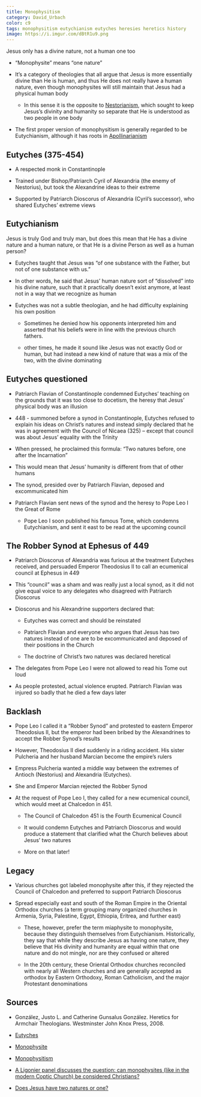 ```yaml
---
title: Monophysitism
category: David_Urbach
color: c9
tags: monophysitism eutychianism eutyches heresies heretics history
image: https://i.imgur.com/dBtR1u9.png
---
```

Jesus only has a divine nature, not a human one too
<!--more-->

- “Monophysite” means “one nature”

- It’s a category of theologies that all argue that Jesus is more essentially divine than He is human, and thus He does not really have a human nature, even though monophysites will still maintain that Jesus had a physical human body

  - In this sense it is the opposite to [Nestorianism], which sought to keep Jesus’s divinity and humanity so separate that He is understood as two people in one body

- The first proper version of monophysitism is generally regarded to be Eutychianism, although it has roots in [Apollinarianism]

## Eutyches (375-454)

- A respected monk in Constantinople

- Trained under Bishop/Patriarch Cyril of Alexandria (the enemy of Nestorius), but took the Alexandrine ideas to their extreme

- Supported by Patriarch Dioscorus of Alexandria (Cyril’s successor), who shared Eutyches’ extreme views

## Eutychianism

Jesus is truly God and truly man, but does this mean that He has a divine nature and a human nature, or that He is a divine Person as well as a human person?

- Eutyches taught that Jesus was “of one substance with the Father, but not of one substance with us.”

- In other words, he said that Jesus’ human nature sort of “dissolved” into his divine nature, such that it practically doesn’t exist anymore, at least not in a way that we recognize as human

- Eutyches was not a subtle theologian, and he had difficulty explaining his own position

  - Sometimes he denied how his opponents interpreted him and asserted that his beliefs were in line with the previous church fathers.

  - other times, he made it sound like Jesus was not exactly God or human, but had instead a new kind of nature that was a mix of the two, with the divine dominating

## Eutyches questioned

- Patriarch Flavian of Constantinople condemned Eutyches’ teaching on the grounds that it was too close to docetism, the heresy that Jesus’ physical body was an illusion

- 448 - summoned before a synod in Constantinople, Eutyches refused to explain his ideas on Christ’s natures and instead simply declared that he was in agreement with the Council of Nicaea (325) – except that council was about Jesus’ equality with the Trinity

- When pressed, he proclaimed this formula: “Two natures before, one after the Incarnation”

- This would mean that Jesus’ humanity is different from that of other humans

- The synod, presided over by Patriarch Flavian, deposed and excommunicated him

- Patriarch Flavian sent news of the synod and the heresy to Pope Leo I the Great of Rome

  - Pope Leo I soon published his famous Tome, which condemns Eutychianism, and sent it east to be read at the upcoming council

## The Robber Synod at Ephesus of 449

- Patriarch Dioscorus of Alexandria was furious at the treatment Eutyches received, and persuaded Emperor Theodosius II to call an ecumenical council at Ephesus in 449

- This “council” was a sham and was really just a local synod, as it did not give equal voice to any delegates who disagreed with Patriarch Dioscorus

- Dioscorus and his Alexandrine supporters declared that:

  - Eutyches was correct and should be reinstated

  - Patriarch Flavian and everyone who argues that Jesus has two natures instead of one are to be excommunicated and deposed of their positions in the Church

  - The doctrine of Christ’s two natures was declared heretical

- The delegates from Pope Leo I were not allowed to read his Tome out loud

- As people protested, actual violence erupted. Patriarch Flavian was injured so badly that he died a few days later

## Backlash

- Pope Leo I called it a “Robber Synod” and protested to eastern Emperor Theodosius II, but the emperor had been bribed by the Alexandrines to accept the Robber Synod’s results

- However, Theodosius II died suddenly in a riding accident. His sister Pulcheria and her husband Marcian become the empire’s rulers

- Empress Pulcheria wanted a middle way between the extremes of Antioch (Nestorius) and Alexandria (Eutyches).

- She and Emperor Marcian rejected the Robber Synod

- At the request of Pope Leo I, they called for a new ecumenical council, which would meet at Chalcedon in 451.

  - The Council of Chalcedon 451 is the Fourth Ecumenical Council

  - It would condemn Eutyches and Patriarch Dioscorus and would produce a statement that clarified what the Church believes about Jesus’ two natures

  - More on that later!

## Legacy

- Various churches got labeled monophysite after this, if they rejected the Council of Chalcedon and preferred to support Patriarch Dioscorus

- Spread especially east and south of the Roman Empire in the Oriental Orthodox churches (a term grouping many organized churches in Armenia, Syria, Palestine, Egypt, Ethiopia, Eritrea, and further east)

  - These, however, prefer the term miaphysite to monophysite, because they distinguish themselves from Eutychianism. Historically, they say that while they describe Jesus as having one nature, they believe that His divinity and humanity are equal within that one nature and do not mingle, nor are they confused or altered

  - In the 20th century, these Oriental Orthodox churches reconciled with nearly all Western churches and are generally accepted as orthodox by Eastern Orthodoxy, Roman Catholicism, and the major Protestant denominations

## Sources

- González, Justo L. and Catherine Gunsalus González. Heretics for Armchair Theologians. Westminster John Knox Press, 2008.

- [Eutyches](https://www.britannica.com/biography/Eutyches)

- [Monophysite](https://www.britannica.com/topic/monophysite)

- [Monophysitism](https://www.gotquestions.org/monophysitism.html)

- [A Ligonier panel discusses the question: can monophysites (like in the modern Coptic Church) be considered Christians?](https://www.ligonier.org/learn/conferences/after-darkness-light-2015-national-conference/questions-and-answers-2-2015-national)

- [Does Jesus have two natures or one?](https://www.ligonier.org/posts/does-jesus-have-two-natures-or-one)

[Apollinarianism]: /david_urbach/2022/06/06/apollinarianism-nestorianism
[Nestorianism]: /david_urbach/2022/06/06/apollinarianism-nestorianism
